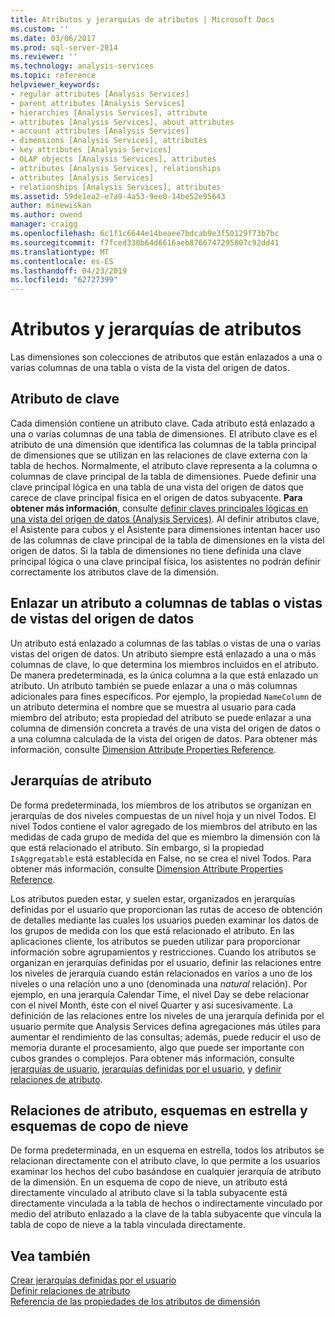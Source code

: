 ```yaml
---
title: Atributos y jerarquías de atributos | Microsoft Docs
ms.custom: ''
ms.date: 03/06/2017
ms.prod: sql-server-2014
ms.reviewer: ''
ms.technology: analysis-services
ms.topic: reference
helpviewer_keywords:
- regular attributes [Analysis Services]
- parent attributes [Analysis Services]
- hierarchies [Analysis Services], attribute
- attributes [Analysis Services], about attributes
- account attributes [Analysis Services]
- dimensions [Analysis Services], attributes
- key attributes [Analysis Services]
- OLAP objects [Analysis Services], attributes
- attributes [Analysis Services], relationships
- attributes [Analysis Services]
- relationships [Analysis Services], attributes
ms.assetid: 59de1ea2-e7a9-4a53-9ee0-14be52e95643
author: minewiskan
ms.author: owend
manager: craigg
ms.openlocfilehash: 6c1f1c6644e14beaee7bdcab9e3f50129f73b7bc
ms.sourcegitcommit: f7fced330b64d6616aeb8766747295807c92dd41
ms.translationtype: MT
ms.contentlocale: es-ES
ms.lasthandoff: 04/23/2019
ms.locfileid: "62727399"
---
```

# <a name="attributes-and-attribute-hierarchies"></a>Atributos y jerarquías de atributos
  Las dimensiones son colecciones de atributos que están enlazados a una o varias columnas de una tabla o vista de la vista del origen de datos.  
  
## <a name="key-attribute"></a>Atributo de clave  
 Cada dimensión contiene un atributo clave. Cada atributo está enlazado a una o varias columnas de una tabla de dimensiones. El atributo clave es el atributo de una dimensión que identifica las columnas de la tabla principal de dimensiones que se utilizan en las relaciones de clave externa con la tabla de hechos. Normalmente, el atributo clave representa a la columna o columnas de clave principal de la tabla de dimensiones. Puede definir una clave principal lógica en una tabla de una vista del origen de datos que carece de clave principal física en el origen de datos subyacente. **Para obtener más información**, consulte [definir claves principales lógicas en una vista del origen de datos &#40;Analysis Services&#41;](../multidimensional-models/define-logical-primary-keys-in-a-data-source-view-analysis-services.md). Al definir atributos clave, el Asistente para cubos y el Asistente para dimensiones intentan hacer uso de las columnas de clave principal de la tabla de dimensiones en la vista del origen de datos. Si la tabla de dimensiones no tiene definida una clave principal lógica o una clave principal física, los asistentes no podrán definir correctamente los atributos clave de la dimensión.  
  
## <a name="binding-an-attribute-to-columns-in-data-source-view-tables-or-views"></a>Enlazar un atributo a columnas de tablas o vistas de vistas del origen de datos  
 Un atributo está enlazado a columnas de las tablas o vistas de una o varias vistas del origen de datos. Un atributo siempre está enlazado a una o más columnas de clave, lo que determina los miembros incluidos en el atributo. De manera predeterminada, es la única columna a la que está enlazado un atributo. Un atributo también se puede enlazar a una o más columnas adicionales para fines específicos. Por ejemplo, la propiedad `NameColumn` de un atributo determina el nombre que se muestra al usuario para cada miembro del atributo; esta propiedad del atributo se puede enlazar a una columna de dimensión concreta a través de una vista del origen de datos o a una columna calculada de la vista del origen de datos. Para obtener más información, consulte [Dimension Attribute Properties Reference](../multidimensional-models/dimension-attribute-properties-reference.md).  
  
## <a name="attribute-hierarchies"></a>Jerarquías de atributo  
 De forma predeterminada, los miembros de los atributos se organizan en jerarquías de dos niveles compuestas de un nivel hoja y un nivel Todos. El nivel Todos contiene el valor agregado de los miembros del atributo en las medidas de cada grupo de medida del que es miembro la dimensión con la que está relacionado el atributo. Sin embargo, si la propiedad `IsAggregatable` está establecida en False, no se crea el nivel Todos. Para obtener más información, consulte [Dimension Attribute Properties Reference](../multidimensional-models/dimension-attribute-properties-reference.md).  
  
 Los atributos pueden estar, y suelen estar, organizados en jerarquías definidas por el usuario que proporcionan las rutas de acceso de obtención de detalles mediante las cuales los usuarios pueden examinar los datos de los grupos de medida con los que está relacionado el atributo. En las aplicaciones cliente, los atributos se pueden utilizar para proporcionar información sobre agrupamientos y restricciones. Cuando los atributos se organizan en jerarquías definidas por el usuario, definir las relaciones entre los niveles de jerarquía cuando están relacionados en varios a uno de los niveles o una relación uno a uno (denominada una *natural* relación). Por ejemplo, en una jerarquía Calendar Time, el nivel Day se debe relacionar con el nivel Month, éste con el nivel Quarter y así sucesivamente. La definición de las relaciones entre los niveles de una jerarquía definida por el usuario permite que Analysis Services defina agregaciones más útiles para aumentar el rendimiento de las consultas; además, puede reducir el uso de memoria durante el procesamiento, algo que puede ser importante con cubos grandes o complejos. Para obtener más información, consulte [jerarquías de usuario](user-hierarchies.md), [jerarquías definidas por el usuario](../multidimensional-models/user-defined-hierarchies-create.md), y [definir relaciones de atributo](../multidimensional-models/attribute-relationships-define.md).  
  
## <a name="attribute-relationships-star-schemas-and-snowflake-schemas"></a>Relaciones de atributo, esquemas en estrella y esquemas de copo de nieve  
 De forma predeterminada, en un esquema en estrella, todos los atributos se relacionan directamente con el atributo clave, lo que permite a los usuarios examinar los hechos del cubo basándose en cualquier jerarquía de atributo de la dimensión. En un esquema de copo de nieve, un atributo está directamente vinculado al atributo clave si la tabla subyacente está directamente vinculada a la tabla de hechos o indirectamente vinculado por medio del atributo enlazado a la clave de la tabla subyacente que vincula la tabla de copo de nieve a la tabla vinculada directamente.  
  
## <a name="see-also"></a>Vea también  
 [Crear jerarquías definidas por el usuario](../multidimensional-models/user-defined-hierarchies-create.md)   
 [Definir relaciones de atributo](../multidimensional-models/attribute-relationships-define.md)   
 [Referencia de las propiedades de los atributos de dimensión](../multidimensional-models/dimension-attribute-properties-reference.md)  
  
  

